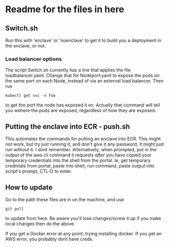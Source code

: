 # Readme for the files in here #

## Switch.sh ##
Run this with 'enclave' or 'noenclave' to get it to build you a deployment in the enclave, or not. 

### Load balancer options ###
The script Switch.sh currently has a line that applies the file loadbalancer.yaml. Change that for Nodeport.yaml to expose the pods on the same port on each Node, instead of via an external load balancer. Then run 

    kubectl get svc -n foo

to get the port the node has exposed it on.
Actually that command will tell you wehere the pods are exposed, regardless of how they are exposed.

## Putting the enclave into ECR - push.sh ##

This automates the commands for putting an enclave into ECR.
This might not work, but try just running it, and don't give it any password, it might just run without it. I dont remember.
Alternatively, when prompted, put in the output of the aws cli command it requests *after* you have copied your temporary credentials into the shell from the portal. Ie, get temporary credntials from portal, paste into shell, run command, paste output into script's prompt, CTL-D to enter.

## How to update ##

Go to the path these files are in on the machine, and use

    git pull

to update from here.
Be aware you'll lose changes/screw it up if you make local changes then do the above.

If you get a Docker error at any point, trying installing docker.
If you get an AWS error, you probably dont have creds.


